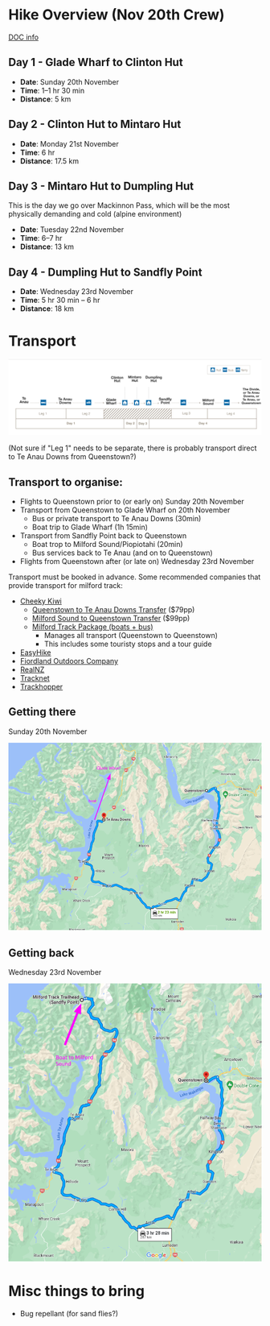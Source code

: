 # Hike Overview (Nov 20th Crew)

[DOC info](https://www.doc.govt.nz/parks-and-recreation/places-to-go/fiordland/places/fiordland-national-park/things-to-do/tracks/milford-track/)

## Day 1 - Glade Wharf to Clinton Hut

* **Date**: Sunday 20th November
* **Time**: 1–1 hr 30 min
* **Distance**: 5 km

## Day 2 - Clinton Hut to Mintaro Hut

* **Date**: Monday 21st November
* **Time**: 6 hr
* **Distance**: 17.5 km

## Day 3 - Mintaro Hut to Dumpling Hut

This is the day we go over Mackinnon Pass, which will be the most physically demanding and cold (alpine environment)

* **Date**: Tuesday 22nd November
* **Time**: 6–7 hr
* **Distance**: 13 km

## Day 4 - Dumpling Hut to Sandfly Point

* **Date**: Wednesday 23rd November
* **Time**: 5 hr 30 min – 6 hr
* **Distance**: 18 km


# Transport

![transport_summary](images/transport_summary.png)

(Not sure if "Leg 1" needs to be separate, there is probably transport direct to Te Anau Downs from Queenstown?)

## Transport to organise:

* Flights to Queenstown prior to (or early on) Sunday 20th November
* Transport from Queenstown to Glade Wharf on 20th November
  * Bus or private transport to Te Anau Downs (30min)
  * Boat trip to Glade Wharf (1h 15min)
* Transport from Sandfly Point back to Queenstown
  * Boat trop to Milford Sound/Piopiotahi (20min)
  * Bus services back to Te Anau (and on to Queenstown)
* Flights from Queenstown after (or late on) Wednesday 23rd November

Transport must be booked in advance. Some recommended companies that provide transport for milford track:

* [Cheeky Kiwi](https://www.cheekykiwitravel.com/)
  * [Queenstown to Te Anau Downs Transfer](https://cheekykiwitravel.rezdy.com/479152/queenstown-to-te-anau-downs-transfer) ($79pp)
  * [Milford Sound to Queenstown Transfer](https://cheekykiwitravel.rezdy.com/449399/milford-sound-to-queenstown-transfer) ($99pp)
  * [Milford Track Package (boats + bus)](https://cheekykiwitravel.rezdy.com/484051/milford-track-package-from-queenstown-return-by-bus)
    * Manages all transport (Queenstown to Queenstown)
    * This includes some touristy stops and a tour guide
* [EasyHike](https://www.easyhike.co.nz/milford-track-transport/)
* [Fiordland Outdoors Company](https://www.fiordlandoutdoors.co.nz/transport-and-experiences/milford-track-transport/)
* [RealNZ](https://www.realjourneys.co.nz/en/experiences/ferry-services/milford-track-transfers/)
* [Tracknet](https://www.tracknet.net/tracks/milford)
* [Trackhopper](https://trackhopper.co.nz/)

## Getting there

Sunday 20th November

![transport_map_1.png](images/transport_map_1.png)

## Getting back

Wednesday 23rd November

![transport_map_2.png](images/transport_map_2.png)

# Misc things to bring

* Bug repellant (for sand flies?)